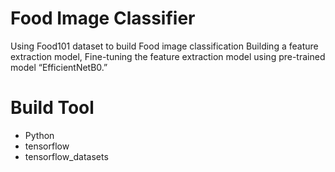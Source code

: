 # Food Image Classifier
Using Food101 dataset to build Food image classification Building a feature extraction model, Fine-tuning the feature extraction model using pre-trained model “EfficientNetB0.”

# Build Tool

- Python
- tensorflow
- tensorflow_datasets
